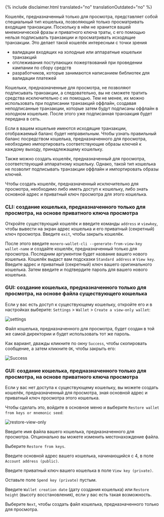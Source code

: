 {% include disclaimer.html translated="no" translationOutdated="no" %}

Кошелёк, предназначенный только для просмотра, представляет собой
специальный тип кошелька, позволяющий только просматривать входящие
транзакции. Поскольку в нём не хранится вашей мнемонической фразы и
приватного ключа траты, с его помощью нельзя подписывать транзакции и
просматривать исходящие транзакции. Это делает такой кошелёк интересным с
точки зрения

* валидации входящих на холодные или аппаратные кошельки транзакций
* отслеживания поступающих пожертвований при проведении кампании по сбору
  средств
* разработчиков, которые занимаются написанием библиотек для валидации
  платежей

Кошельки, предназначенные для просмотра, не позволяют подписывать
транзакции, а следовательно, вы не сможете тратить средства исключительно с
их помощью. Тем не менее, их можно использовать при подписании транзакций
оффлайн, создавая неподписанные транзакции, которые затем будут подписаны
оффлайн в холодном кошельке. После этого уже подписанная транзакция будет
передана в сеть.

Если в вашем кошельке имеются исходящие транзакции, отображаемый баланс
будет неправильным. Чтобы узнать правильный баланс посредством кошелька,
предназначенного для просмотра, необходимо импортировать соответствующие
образы ключей к каждому выходу, принадлежащему кошельку.

Также можно создать кошелёк, предназначенный для просмотра, соответствующий
аппаратному кошельку. Однако, такой тип кошелька не позволит подписывать
транзакции оффлайн и импортировать образы ключей.

Чтобы создать кошелёк, предназначенный исключительно для просмотра,
необходимо либо иметь доступ к кошельку, либо знать основной адрес и
приватный ключ просмотра для этого кошелька.

### CLI: создание кошелька, предназначенного только для просмотра, на основе приватного ключа просмотра

Откройте существующий кошелёк и введите команды `address` и `viewkey`, чтобы
вывести на экран адрес кошелька и его приватный (секретный) ключ
просмотра. Введите `exit`, чтобы закрыть кошелёк.

После этого введите `monero-wallet-cli --generate-from-view-key wallet-name`
и создайте кошелёк, предназначенный только для просмотра. Последним
аргументом будет название вашего нового кошелька. Кошелёк выдаст вам
подсказки `Standard address` и `View key`. Введите адрес и приватный
(секретный) ключ вашего оригинального кошелька. Затем введите и подтвердите
пароль для вашего нового кошелька.

### GUI: создание кошелька, предназначенного только для просмотра, на основе файла существующего кошелька

Если у вас есть доступ к существующему кошельку, откройте его и в настройках выберите: `Settings` > `Wallet` > `Create a view-only wallet`:

![settings](/img/resources/user-guides/en/view-only/settings.png)

Файл кошелька, предназначенного для просмотра, будет создан в той же самой
директории и будет использовать тот же пароль.

Как вариант, дважды кликните по окну `Success`, чтобы скопировать сообщение,
а затем кликните `OK`, чтобы закрыть его:

![Success](/img/resources/user-guides/en/view-only/Success.png)

### GUI: создание кошелька, предназначенного только для просмотра, на основе приватного ключа просмотра

Если у вас нет доступа к существующему кошельку, вы можете создать кошелёк,
предназначенный для просмотра, зная основной адрес и приватный ключ
просмотра этого кошелька.

Чтобы сделать это, войдите в основное меню и выберите `Restore wallet from
keys or mnemonic seed`:

![restore-view-only](/img/resources/user-guides/en/view-only/restore-view-only.png)

Введите имя файла вашего кошелька, предназначенного для
просмотра. Опционально вы можете изменить местонахождение файла.

Выберите `Restore from keys`.

Введите основной адрес вашего кошелька, начинающийся с 4, в поле `Account
address (public)`.

Введите приватный ключ вашего кошелька в поле `View key (private)`.

Оставьте поле `Spend key (private)` пустым.

Введите `Wallet creation date` (дату создания кошелька) или `Restore height`
(высоту восстановления), если у вас есть такая возможность.

Выберите `Next`, чтобы создать файл кошелька, предназначенного только для
просмотра.

